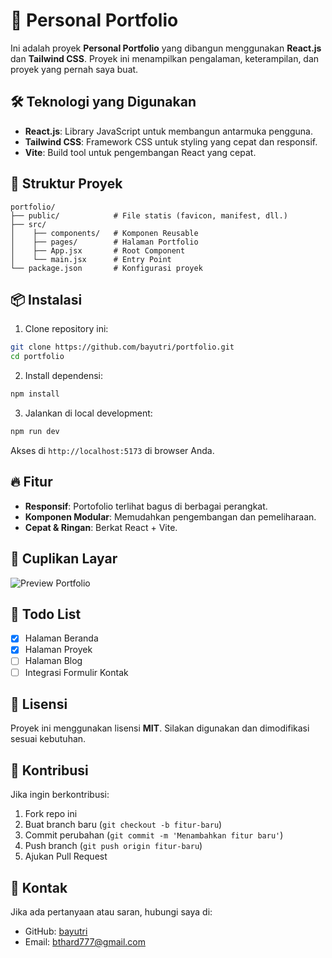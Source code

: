 # 🚀 Personal Portfolio

Ini adalah proyek **Personal Portfolio** yang dibangun menggunakan **React.js** dan **Tailwind CSS**. Proyek ini menampilkan pengalaman, keterampilan, dan proyek yang pernah saya buat.

## 🛠️ Teknologi yang Digunakan

- **React.js**: Library JavaScript untuk membangun antarmuka pengguna.
- **Tailwind CSS**: Framework CSS untuk styling yang cepat dan responsif.
- **Vite**: Build tool untuk pengembangan React yang cepat.

## 📂 Struktur Proyek

```
portfolio/
├── public/            # File statis (favicon, manifest, dll.)
├── src/
│    ├── components/   # Komponen Reusable
│    ├── pages/        # Halaman Portfolio
│    ├── App.jsx       # Root Component
│    └── main.jsx      # Entry Point
└── package.json       # Konfigurasi proyek
```

## 📦 Instalasi

1. Clone repository ini:

```bash
git clone https://github.com/bayutri/portfolio.git
cd portfolio
```

2. Install dependensi:

```bash
npm install
```

3. Jalankan di local development:

```bash
npm run dev
```

Akses di `http://localhost:5173` di browser Anda.

## 🔥 Fitur

- **Responsif**: Portofolio terlihat bagus di berbagai perangkat.
- **Komponen Modular**: Memudahkan pengembangan dan pemeliharaan.
- **Cepat & Ringan**: Berkat React + Vite.

## 📸 Cuplikan Layar

![Preview Portfolio](./screenshot.png)

## 📌 Todo List

- [x] Halaman Beranda
- [x] Halaman Proyek
- [ ] Halaman Blog
- [ ] Integrasi Formulir Kontak

## 📄 Lisensi

Proyek ini menggunakan lisensi **MIT**. Silakan digunakan dan dimodifikasi sesuai kebutuhan.

## 🤝 Kontribusi

Jika ingin berkontribusi:

1. Fork repo ini
2. Buat branch baru (`git checkout -b fitur-baru`)
3. Commit perubahan (`git commit -m 'Menambahkan fitur baru'`)
4. Push branch (`git push origin fitur-baru`)
5. Ajukan Pull Request

## 📧 Kontak

Jika ada pertanyaan atau saran, hubungi saya di:

- GitHub: [bayutri](https://github.com/bayutri)
- Email: bthard777@gmail.com


